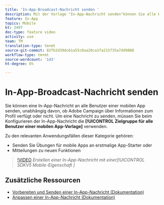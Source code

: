 ```yaml
---
title: 'In-App-Broadcast-Nachricht senden '
description: Mit der Vorlage "In-App-Nachricht senden"können Sie alle Benutzer Ihrer mobilen App mit Adobe Campaign Standard (ACS) Zielgruppe durchführen
feature: In-App
topics: Mobile
kt: 2497
doc-type: feature video
activity: use
team: TM
translation-type: tm+mt
source-git-commit: 82fb2d39dc61a55c0aa20ca1fa215f35a7dd9088
workflow-type: tm+mt
source-wordcount: '143'
ht-degree: 6%

---
```



# In-App-Broadcast-Nachricht senden

Sie können eine In-App-Nachricht an alle Benutzer einer mobilen App senden, unabhängig davon, ob Adobe Campaign über Informationen zum Profil verfügt oder nicht. Um eine Nachricht zu senden, müssen Sie beim Konfigurieren der In-App-Nachricht die **[!UICONTROL Zielgruppe für alle Benutzer einer mobilen App-Vorlage]** verwenden.

Zu den relevanten Anwendungsfällen dieser Kategorie gehören:

* Senden Sie Übungen für mobile Apps an erstmalige App-Starter oder
* Mitteilungen zu neuen Funktionen

>[!VIDEO](https://video.tv.adobe.com/v/26199?quality=12)
*Erstellen einer In-App-Nachricht mit einer[!UICONTROL SDKV5 Mobile-Eigenschaft ]*

## Zusätzliche Ressourcen

* [Vorbereiten und Senden einer In-App-Nachricht (Dokumentation)](https://docs.adobe.com/content/help/en/campaign-standard/using/communication-channels/in-app-messaging/preparing-and-sending-an-in-app-message.html)
* [Anpassen einer In-App-Nachricht (Dokumentation)](https://docs.adobe.com/content/help/en/campaign-standard/using/communication-channels/in-app-messaging/customizing-an-in-app-message.html)
